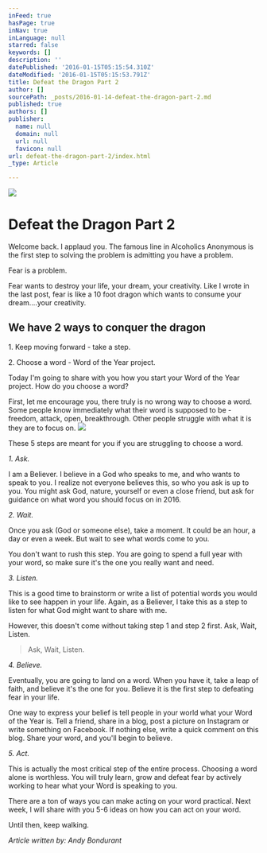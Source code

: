 ```yaml
---
inFeed: true
hasPage: true
inNav: true
inLanguage: null
starred: false
keywords: []
description: ''
datePublished: '2016-01-15T05:15:54.310Z'
dateModified: '2016-01-15T05:15:53.791Z'
title: Defeat the Dragon Part 2
author: []
sourcePath: _posts/2016-01-14-defeat-the-dragon-part-2.md
published: true
authors: []
publisher:
  name: null
  domain: null
  url: null
  favicon: null
url: defeat-the-dragon-part-2/index.html
_type: Article

---
```

![](https://s3-us-west-2.amazonaws.com/the-grid-img/p/3854fe8433e8d09c4302946b260f78588c7a8522.jpg)

# Defeat the Dragon Part 2

Welcome back. I applaud you. The famous line in Alcoholics Anonymous is the first step to solving the problem is admitting you have a problem.

Fear is a problem.

Fear wants to destroy your life, your dream, your creativity. Like I wrote in the last post, fear is like a 10 foot dragon which wants to consume your dream....your creativity.

## We have 2 ways to conquer the dragon

1\. Keep moving forward - take a step.

2\. Choose a word - Word of the Year project.

Today I'm going to share with you how you start your Word of the Year project. How do you choose a word?

First, let me encourage you, there truly is no wrong way to choose a word. Some people know immediately what their word is supposed to be - freedom, attack, open, breakthrough. Other people struggle with what it is they are to focus on.
![](https://s3-us-west-2.amazonaws.com/the-grid-img/p/51372e1959bc45456889d33d581b610767564abc.jpg)

These 5 steps are meant for you if you are struggling to choose a word.

_1\. Ask._

I am a Believer. I believe in a God who speaks to me, and who wants to speak to you. I realize not everyone believes this, so who you ask is up to you. You might ask God, nature, yourself or even a close friend, but ask for guidance on what word you should focus on in 2016\.

_2\. Wait._

Once you ask (God or someone else), take a moment. It could be an hour, a day or even a week. But wait to see what words come to you.

You don't want to rush this step. You are going to spend a full year with your word, so make sure it's the one you really want and need.

_3\. Listen._

This is a good time to brainstorm or write a list of potential words you would like to see happen in your life. Again, as a Believer, I take this as a step to listen for what God might want to share with me.

However, this doesn't come without taking step 1 and step 2 first. Ask, Wait, Listen.

> Ask, Wait, Listen.

_4\. Believe._

Eventually, you are going to land on a word. When you have it, take a leap of faith, and believe it's the one for you. Believe it is the first step to defeating fear in your life.

One way to express your belief is tell people in your world what your Word of the Year is. Tell a friend, share in a blog, post a picture on Instagram or write something on Facebook. If nothing else, write a quick comment on this blog. Share your word, and you'll begin to believe.

_5\. Act._

This is actually the most critical step of the entire process. Choosing a word alone is worthless. You will truly learn, grow and defeat fear by actively working to hear what your Word is speaking to you.

There are a ton of ways you can make acting on your word practical. Next week, I will share with you 5-6 ideas on how you can act on your word.

Until then, keep walking.

_Article written by: Andy Bondurant_
